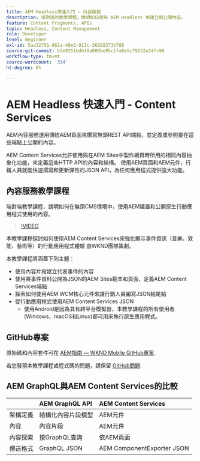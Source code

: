 ```yaml
---
title: AEM Headless快速入門 — 內容服務
description: 端對端的教學課程，說明如何使用 AEM Headless 來建立和公開內容。
feature: Content Fragments, APIs
topic: Headless, Content Management
role: Developer
level: Beginner
exl-id: 5aa32791-861a-48e3-913c-36028373b788
source-git-commit: b3e9251bdb18a008be95c1fa9e5c79252a74fc98
workflow-type: tm+mt
source-wordcount: '334'
ht-degree: 6%

---
```


# AEM Headless 快速入門 - Content Services

AEM內容服務運用傳統AEM頁面來撰寫無頭REST API端點，並定義或參照要在這些端點上公開的內容。

AEM Content Services允許使用與在AEM Sites中製作網頁時所用的相同內容抽象化功能，來定義這些HTTP API的內容和結構。 使用AEM頁面和AEM元件，行銷人員就能快速撰寫和更新彈性的JSON API，為任何應用程式提供強大功能。

## 內容服務教學課程

端對端教學課程，說明如何在無頭CMS情境中，使用AEM建置和公開原生行動應用程式使用的內容。

>[!VIDEO](https://video.tv.adobe.com/v/28315?quality=12&learn=on)

本教學課程探討如何使用AEM Content Services來強化顯示事件資訊（音樂、效能、藝術等）的行動應用程式體驗 由WKND團隊策劃。

本教學課程將涵蓋下列主題：

* 使用內容片段建立代表事件的內容
* 使用將事件資料公開為JSON的AEM Sites範本和頁面，定義AEM Content Services端點
* 探索如何使用AEM WCM核心元件來讓行銷人員編寫JSON結尾點
* 從行動應用程式使用AEM Content Services JSON
   * 使用Android是因為其有跨平台模擬器，本教學課程的所有使用者(Windows、macOS和Linux)都可用來執行原生應用程式。

## GitHub專案

原始碼和內容套件可在 [AEM指南 — WKND Mobile GitHub專案](https://github.com/adobe/aem-guides-wknd-mobile).

若您發現本教學課程或程式碼的問題，請保留 [GitHub問題](https://github.com/adobe/aem-guides-wknd-mobile/issues).

## AEM GraphQL與AEM Content Services的比較

|  | AEM GraphQL API | AEM Content Services |
|--------------------------------|:-----------------|:---------------------|
| 架構定義 | 結構化內容片段模型 | AEM元件 |
| 內容 | 內容片段 | AEM元件 |
| 內容探索 | 按GraphQL查詢 | 依AEM頁面 |
| 傳送格式 | GraphQL JSON | AEM ComponentExporter JSON |
